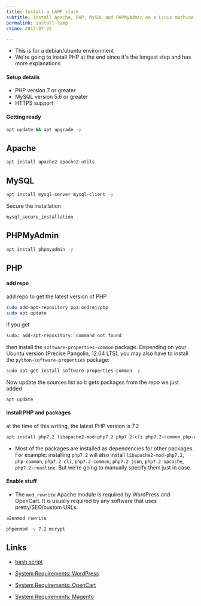 ```yaml
---
title: Install a LAMP stack
subtitle: Install Apache, PHP, MySQL and PHPMyAdmin on a Linux machine
permalink: install-lamp
ctime: 2017-07-25

---
```


- This is for a debian/ubuntu environment
- We're going to install PHP at the end since it's the longest step and has more explanations

#### Setup details

- PHP version 7 or greater
- MySQL version 5.6 or greater
- HTTPS support

#### Getting ready

```bash
apt update && apt upgrade -y
```

## Apache

```bash
apt install apache2 apache2-utils
```

## MySQL

```bash
apt install mysql-server mysql-client -y
```

Secure the installation 

```bash
mysql_secure_installation
```

## PHPMyAdmin

```bash
apt install phpmyadmin -y
```

## PHP

#### add repo

add repo to get the latest version of PHP

```bash
sudo add-apt-repository ppa:ondrej/php
sudo apt update
```

if you get

```bash
sudo: add-apt-repository: command not found
```

then install the `software-properties-common` package. Depending on your Ubuntu version (Precise Pangolin, 12.04 LTS), you may also have to install the `python-software-properties` package:

```bash
sudo apt-get install software-properties-common -y
```

Now update the sources list so it gets packages from the repo we just added

```
apt update
```

#### install PHP and packages
at the time of this writing, the latest PHP version is 7.2

```bash
apt install php7.2 libapache2-mod-php7.2 php7.2-cli php7.2-common php-curl php7.2-curl php7.2-dev php7.2-gd php7.2-intl php7.2-mcrypt php7.2-mbstring php7.2-mysql php7.2-pspell php7.2-recode php7.2-xsl php-imagick php-pear php-gettext -y

```

- Most of the packages are installed as dependencies for other packages. For example: installing `php7.2` will also install `libapache2-mod-php7.2`, `php-common`, `php7.2-cli`, `php7.2-common`, `php7.2-json`, `php7.2-opcache`, `php7.2-readline`. But we're going to manually specify them just in case.

#### Enable stuff

- The `mod_rewrite` Apache module is required by WordPress and OpenCart. It is usually required by any software that uses pretty/SEO/custom URLs.

```bash
a2enmod rewrite
```

```bash
phpenmod -v 7.2 mcrypt
```

Links
---

- [bash script](https://github.com/aamnah/bash-scripts/blob/master/install_lamp_debian.sh)

- [System Requirements: WordPress](https://wordpress.org/about/requirements/)
- [System Requirements: OpenCart](http://docs.opencart.com/requirements/)
- [System Requirements: Magento](http://docs.magento.com/m1/ce/user_guide/magento/system-requirements.html)
